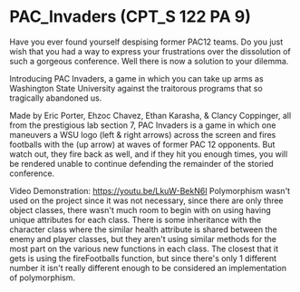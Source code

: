 # PAC_Invaders (CPT_S 122 PA 9)
Have you ever found yourself despising former PAC12 teams. Do you just wish that you had a way to express your frustrations over the dissolution of such a gorgeous conference. Well there is now a solution to your dilemma.

Introducing PAC Invaders, a game in which you can take up arms as Washington State University against the traitorous programs that so tragically abandoned us.

Made by Eric Porter, Ehzoc Chavez, Ethan Karasha, & Clancy Coppinger, all from the prestigious lab section 7, PAC Invaders is a game in which one maneuvers a WSU logo (left & right arrows) across the screen and fires footballs with the (up arrow) at waves of former PAC 12 opponents. But watch out, they fire back as well, and if they hit you enough times, you will be rendered unable to continue defending the remainder of the storied conference.

Video Demonstration: https://youtu.be/LkuW-BekN6I
Polymorphism wasn't used on the project since it was not necessary, since there are only three object classes, there wasn't much room to begin with on using having unique attributes for each class. There is some inheritance with the character class where the similar health attribute is shared between the enemy and player classes, but they aren't using similar methods for the most part on the various new functions in each class. The closest that it gets is using the fireFootballs function, but since there's only 1 different number it isn't really different enough to be considered an implementation of polymorphism. 
